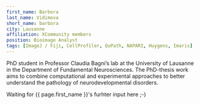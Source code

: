 ```yaml
---
first_name: Barbora
last_name: Vidimova
short_name: barbora
city: Lausanne
affiliation: XCommunity members
position: Bioimage Analyst
tags: [ImageJ / Fiji, CellProfiler, QuPath, NAPARI, Huygens, Imaris]
---
```




PhD student in Professor Claudia Bagni’s lab at the University of Lausanne in the Department of Fundamental Neurosciences.
The PhD-thesis work aims to combine computational and experimental approaches to better understand the pathology of neurodevelopmental disorders.


Waiting for {{ page.first_name }}'s furhter input here ;-)
